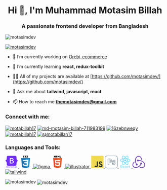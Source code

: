 <h1 align="center">Hi 👋, I'm Muhammad Motasim Billah</h1>
<h3 align="center">A passionate frontend developer from Bangladesh</h3>

<p align="left"> <img src="https://komarev.com/ghpvc/?username=motasimdev&label=Profile%20views&color=0e75b6&style=flat" alt="motasimdev" /> </p>

<p align="left"> <a href="https://github.com/ryo-ma/github-profile-trophy"><img src="https://github-profile-trophy.vercel.app/?username=motasimdev" alt="motasimdev" /></a> </p>

- 🔭 I’m currently working on [Orebi-ecommerce](https://orebi-ecommerce-react.vercel.app/)

- 🌱 I’m currently learning **react, redux-toolkit**

- 👨‍💻 All of my projects are available at [https://github.com/motasimdev/](https://github.com/motasimdev/)

- 💬 Ask me about **tailwind, javascript, react**

- 📫 How to reach me **themotasimdev@gmail.com**

<h3 align="left">Connect with me:</h3>
<p align="left">
<a href="https://twitter.com/motabillah17" target="blank"><img align="center" src="https://raw.githubusercontent.com/rahuldkjain/github-profile-readme-generator/master/src/images/icons/Social/twitter.svg" alt="motabillah17" height="30" width="40" /></a>
<a href="https://linkedin.com/in/md-motasim-billah-711983199" target="blank"><img align="center" src="https://raw.githubusercontent.com/rahuldkjain/github-profile-readme-generator/master/src/images/icons/Social/linked-in-alt.svg" alt="md-motasim-billah-711983199" height="30" width="40" /></a>
<a href="https://fb.com/16zebnweqy" target="blank"><img align="center" src="https://raw.githubusercontent.com/rahuldkjain/github-profile-readme-generator/master/src/images/icons/Social/facebook.svg" alt="16zebnweqy" height="30" width="40" /></a>
<a href="https://instagram.com/motabillah17" target="blank"><img align="center" src="https://raw.githubusercontent.com/rahuldkjain/github-profile-readme-generator/master/src/images/icons/Social/instagram.svg" alt="motabillah17" height="30" width="40" /></a>
<a href="https://medium.com/@motabillah17" target="blank"><img align="center" src="https://raw.githubusercontent.com/rahuldkjain/github-profile-readme-generator/master/src/images/icons/Social/medium.svg" alt="@motabillah17" height="30" width="40" /></a>
</p>

<h3 align="left">Languages and Tools:</h3>
<p align="left"> <a href="https://getbootstrap.com" target="_blank" rel="noreferrer"> <img src="https://raw.githubusercontent.com/devicons/devicon/master/icons/bootstrap/bootstrap-plain-wordmark.svg" alt="bootstrap" width="40" height="40"/> </a> <a href="https://www.w3schools.com/css/" target="_blank" rel="noreferrer"> <img src="https://raw.githubusercontent.com/devicons/devicon/master/icons/css3/css3-original-wordmark.svg" alt="css3" width="40" height="40"/> </a> <a href="https://www.figma.com/" target="_blank" rel="noreferrer"> <img src="https://www.vectorlogo.zone/logos/figma/figma-icon.svg" alt="figma" width="40" height="40"/> </a> <a href="https://www.w3.org/html/" target="_blank" rel="noreferrer"> <img src="https://raw.githubusercontent.com/devicons/devicon/master/icons/html5/html5-original-wordmark.svg" alt="html5" width="40" height="40"/> </a> <a href="https://www.adobe.com/in/products/illustrator.html" target="_blank" rel="noreferrer"> <img src="https://www.vectorlogo.zone/logos/adobe_illustrator/adobe_illustrator-icon.svg" alt="illustrator" width="40" height="40"/> </a> <a href="https://developer.mozilla.org/en-US/docs/Web/JavaScript" target="_blank" rel="noreferrer"> <img src="https://raw.githubusercontent.com/devicons/devicon/master/icons/javascript/javascript-original.svg" alt="javascript" width="40" height="40"/> </a> <a href="https://www.photoshop.com/en" target="_blank" rel="noreferrer"> <img src="https://raw.githubusercontent.com/devicons/devicon/master/icons/photoshop/photoshop-line.svg" alt="photoshop" width="40" height="40"/> </a> <a href="https://reactjs.org/" target="_blank" rel="noreferrer"> <img src="https://raw.githubusercontent.com/devicons/devicon/master/icons/react/react-original-wordmark.svg" alt="react" width="40" height="40"/> </a> <a href="https://redux.js.org" target="_blank" rel="noreferrer"> <img src="https://raw.githubusercontent.com/devicons/devicon/master/icons/redux/redux-original.svg" alt="redux" width="40" height="40"/> </a> <a href="https://tailwindcss.com/" target="_blank" rel="noreferrer"> <img src="https://www.vectorlogo.zone/logos/tailwindcss/tailwindcss-icon.svg" alt="tailwind" width="40" height="40"/> </a> </p>

<p><img align="left" src="https://github-readme-stats.vercel.app/api/top-langs?username=motasimdev&show_icons=true&locale=en&layout=compact" alt="motasimdev" /></p>

<p>&nbsp;<img align="center" src="https://github-readme-stats.vercel.app/api?username=motasimdev&show_icons=true&locale=en" alt="motasimdev" /></p>
